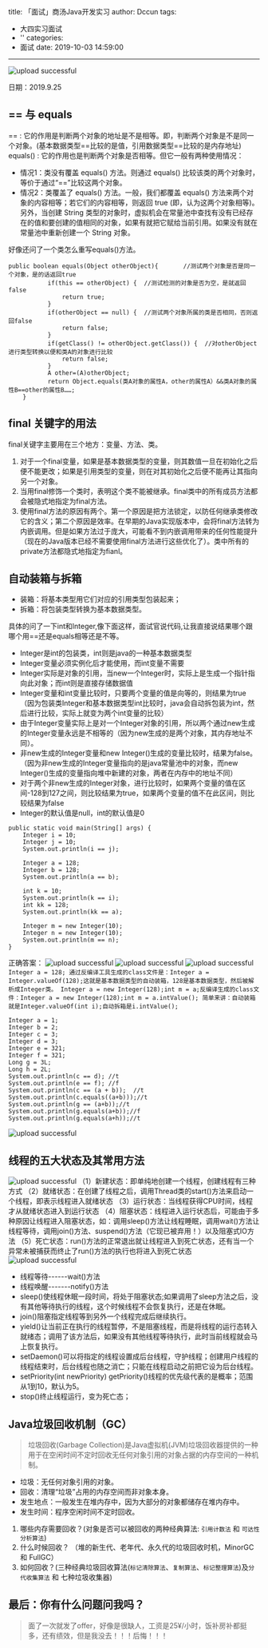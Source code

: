 title: 「面试」商汤Java开发实习
author: Dccun
tags:
  - 大四实习面试
  - ''
categories:
  - 面试
date: 2019-10-03 14:59:00
---
![upload successful](/images/pasted-72.png)
<!--more--> 

日期：2019.9.25

## == 与 equals
== : 它的作用是判断两个对象的地址是不是相等。即，判断两个对象是不是同一个对象。(基本数据类型==比较的是值，引用数据类型==比较的是内存地址)
equals() : 它的作用也是判断两个对象是否相等。但它一般有两种使用情况：
- 情况1：类没有覆盖 equals() 方法。则通过 equals() 比较该类的两个对象时，等价于通过“==”比较这两个对象。
- 情况2：类覆盖了 equals() 方法。一般，我们都覆盖 equals() 方法来两个对象的内容相等；若它们的内容相等，则返回 true (即，认为这两个对象相等)。
另外，当创建 String 类型的对象时，虚拟机会在常量池中查找有没有已经存在的值和要创建的值相同的对象，如果有就把它赋给当前引用。如果没有就在常量池中重新创建一个 String 对象。

好像还问了一个类怎么重写equals()方法。

```
public boolean equals(Object otherObject){       //测试两个对象是否是同一个对象，是的话返回true
           if(this == otherObject) {  //测试检测的对象是否为空，是就返回false
               return true;   
           } 
           if(otherObject == null) {  //测试两个对象所属的类是否相同，否则返回false
               return false;       
           }
           if(getClass() != otherObject.getClass()) {  //对otherObject进行类型转换以便和类A的对象进行比较
               return false; 
           }       
           A other=(A)otherObject; 
           return Object.equals(类A对象的属性A，other的属性A）&&类A对象的属性B==other的属性B……;
    }
```

## final 关键字的用法
final关键字主要用在三个地方：变量、方法、类。
1. 对于一个final变量，如果是基本数据类型的变量，则其数值一旦在初始化之后便不能更改；如果是引用类型的变量，则在对其初始化之后便不能再让其指向另一个对象。
2. 当用final修饰一个类时，表明这个类不能被继承。final类中的所有成员方法都会被隐式地指定为final方法。
3. 使用final方法的原因有两个。第一个原因是把方法锁定，以防任何继承类修改它的含义；第二个原因是效率。在早期的Java实现版本中，会将final方法转为内嵌调用。但是如果方法过于庞大，可能看不到内嵌调用带来的任何性能提升（现在的Java版本已经不需要使用final方法进行这些优化了）。类中所有的private方法都隐式地指定为fianl。

## 自动装箱与拆箱
- 装箱：将基本类型用它们对应的引用类型包装起来；
- 拆箱：将包装类型转换为基本数据类型。

具体的问了一下int和Integer,像下面这样，面试官说代码,让我直接说结果哪个跟哪个用==还是equals相等还是不等。

- Integer是int的包装类，int则是java的一种基本数据类型 
- Integer变量必须实例化后才能使用，而int变量不需要 
- Integer实际是对象的引用，当new一个Integer时，实际上是生成一个指针指向此对象；而int则是直接存储数据值 
- Integer变量和int变量比较时，只要两个变量的值是向等的，则结果为true（因为包装类Integer和基本数据类型int比较时，java会自动拆包装为int，然后进行比较，实际上就变为两个int变量的比较）
- 由于Integer变量实际上是对一个Integer对象的引用，所以两个通过new生成的Integer变量永远是不相等的（因为new生成的是两个对象，其内存地址不同）。
- 非new生成的Integer变量和new Integer()生成的变量比较时，结果为false。（因为非new生成的Integer变量指向的是java常量池中的对象，而new Integer()生成的变量指向堆中新建的对象，两者在内存中的地址不同）
- 对于两个非new生成的Integer对象，进行比较时，如果两个变量的值在区间-128到127之间，则比较结果为true，如果两个变量的值不在此区间，则比较结果为false
- Integer的默认值是null，int的默认值是0

```
public static void main(String[] args) {
    Integer i = 10;
    Integer j = 10;
    System.out.println(i == j);
      
    Integer a = 128;
    Integer b = 128;
    System.out.println(a == b);
     
    int k = 10;
    System.out.println(k == i);
    int kk = 128;
    System.out.println(kk == a);
      
    Integer m = new Integer(10);
    Integer n = new Integer(10);
    System.out.println(m == n);
}
```

正确答案：
![upload successful](/images/pasted-58.png)
![upload successful](/images/pasted-59.png)
![upload successful](/images/pasted-60.png)
`Integer a = 128; 通过反编译工具生成的class文件是：Integer a = Integer.valueOf(128);这就是基本数据类型的自动装箱，128是基本数据类型，然后被解析成Integer类。
Integer a = new Integer(128);int m = a;反编译生成的class文件：Integer a = new Integer(128);int m = a.intValue();
简单来讲：自动装箱就是Integer.valueOf(int i);自动拆箱是i.intValue();`
```
Integer a = 1;
Integer b = 2;
Integer c = 3;
Integer d = 3;
Integer e = 321;
Integer f = 321;
Long g = 3L;
Long h = 2L;
System.out.println(c == d); //t
System.out.println(e == f); //f
System.out.println(c == (a + b));  //t
System.out.println(c.equals((a+b)));//t
System.out.println(g == (a+b));//t
System.out.println(g.equals(a+b));//f
System.out.println(g.equals(a+h));//t
```
![upload successful](/images/pasted-61.png)

## 线程的五大状态及其常用方法
![upload successful](/images/pasted-62.png)
（1）新建状态：即单纯地创建一个线程，创建线程有三种方式
（2）就绪状态：在创建了线程之后，调用Thread类的start()方法来启动一个线程，即表示线程进入就绪状态
（3）运行状态：当线程获得CPU时间，线程才从就绪状态进入到运行状态
（4）阻塞状态：线程进入运行状态后，可能由于多种原因让线程进入阻塞状态，如：调用sleep()方法让线程睡眠，调用wait()方法让线程等待，调用join()方法、suspend()方法（它现已被弃用！）以及阻塞式IO方法
（5）死亡状态：run()方法的正常退出就让线程进入到死亡状态，还有当一个异常未被捕获而终止了run()方法的执行也将进入到死亡状态
![upload successful](/images/pasted-63.png)
- 线程等待------wait()方法
- 线程唤醒-------notify()方法
- sleep()使线程休眠一段时间，将处于阻塞状态;如果调用了sleep方法之后，没有其他等待执行的线程，这个时候线程不会恢复执行，还是在休眠。
- join()阻塞指定线程等到另外一个线程完成后继续执行。
- yield()让当前正在执行的线程暂停，不是阻塞线程，而是将线程的运行态转入就绪态；调用了该方法后，如果没有其他线程等待执行，此时当前线程就会马上恢复执行。
- setDaemon()可以将指定的线程设置成后台线程，守护线程；创建用户线程的线程结束时，后台线程也随之消亡；只能在线程启动之前把它设为后台线程。
- setPriority(int newPriority) getPriority()线程的优先级代表的是概率；范围从1到10，默认为5。
- stop()终止线程运行，变为死亡态；

## Java垃圾回收机制（GC）

>垃圾回收(Garbage Collection)是Java虚拟机(JVM)垃圾回收器提供的一种用于在空闲时间不定时回收无任何对象引用的对象占据的内存空间的一种机制。

- 垃圾：无任何对象引用的对象。
- 回收：清理“垃圾”占用的内存空间而非对象本身。
- 发生地点：一般发生在堆内存中，因为大部分的对象都储存在堆内存中。
- 发生时间：程序空闲时间不定时回收。

1. 哪些内存需要回收？(对象是否可以被回收的两种经典算法: `引用计数法` 和 `可达性分析算法`)
2. 什么时候回收？ （堆的新生代、老年代、永久代的垃圾回收时机，MinorGC 和 FullGC）
3. 如何回收？(三种经典垃圾回收算法(`标记清除算法`、`复制算法`、`标记整理算法`)及`分代收集算法` 和 七种垃圾收集器)



## 最后：你有什么问题问我吗？


>面了一次就发了offer，好像是很缺人，工资是25¥/小时，饭补房补都挺多，还有绩效，但是我没去！！！后悔！！！
